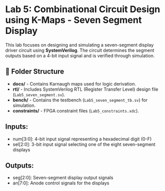 # Lab 5: Combinational Circuit Design using K-Maps - Seven Segment Display

This lab focuses on designing and simulating a seven-segment display driver circuit using **SystemVerilog**. The circuit determines the segment outputs based on a 4-bit input signal and is verified through simulation.

## 📂 Folder Structure
- **docs/** - Contains Karnaugh maps used for logic derivation.
- **rtl/** - Includes SystemVerilog RTL (Register Transfer Level) design file (`Lab5_seven_segment.sv`).
- **bench/** - Contains the testbench (`Lab5_seven_segment_tb.sv`) for simulation.
- **constraints/** - FPGA constraint files (`Lab5_constraints.xdc`).

## Inputs:
- num[3:0]: 4-bit input signal representing a hexadecimal digit (0-F)
- sel[2:0]: 3-bit input signal selecting one of the eight seven-segment displays

## Outputs:
- seg[2:0]: Seven-segment display output signals
- an[7:0]: Anode control signals for the displays
